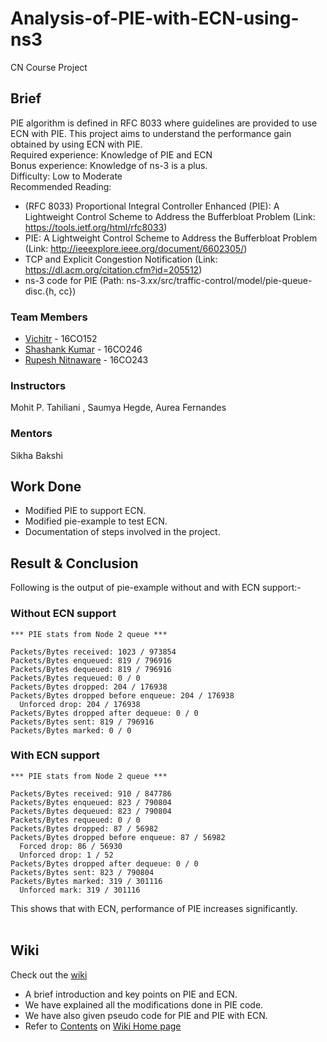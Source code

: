 # Analysis-of-PIE-with-ECN-using-ns3
CN Course Project 

## Brief
PIE algorithm is defined in RFC 8033 where guidelines are provided to use ECN with
PIE. This project aims to understand the performance gain obtained by using ECN with PIE.<br>
Required experience: Knowledge of PIE and ECN<br>
Bonus experience: Knowledge of ns-3 is a plus.<br>
Difficulty: Low to Moderate<br>
Recommended Reading:
- (RFC 8033) Proportional Integral Controller Enhanced (PIE): A Lightweight Control
Scheme to Address the Bufferbloat Problem (Link: https://tools.ietf.org/html/rfc8033)
- PIE: A Lightweight Control Scheme to Address the Bufferbloat Problem (Link:
http://ieeexplore.ieee.org/document/6602305/)
- TCP and Explicit Congestion Notification (Link: https://dl.acm.org/citation.cfm?id=205512)
- ns-3 code for PIE (Path: ns-3.xx/src/traffic-control/model/pie-queue-disc.{h, cc})

### Team Members
- [Vichitr](https://github.com/vichitr) - 16CO152
- [Shashank Kumar](https://github.com/skumrao) - 16CO246
- [Rupesh Nitnaware](https://github.com/Iamrupesh) - 16CO243

### Instructors
Mohit P. Tahiliani , Saumya Hegde, Aurea Fernandes

### Mentors
Sikha Bakshi

## Work Done
- Modified PIE to support ECN.
- Modified pie-example to test ECN.
- Documentation of steps involved in the project.

## Result & Conclusion
Following is the output of pie-example without and with ECN support:-
### Without ECN support
```
*** PIE stats from Node 2 queue ***

Packets/Bytes received: 1023 / 973854
Packets/Bytes enqueued: 819 / 796916
Packets/Bytes dequeued: 819 / 796916
Packets/Bytes requeued: 0 / 0
Packets/Bytes dropped: 204 / 176938
Packets/Bytes dropped before enqueue: 204 / 176938
  Unforced drop: 204 / 176938
Packets/Bytes dropped after dequeue: 0 / 0
Packets/Bytes sent: 819 / 796916
Packets/Bytes marked: 0 / 0
```
### With ECN support
```
*** PIE stats from Node 2 queue ***

Packets/Bytes received: 910 / 847786
Packets/Bytes enqueued: 823 / 790804
Packets/Bytes dequeued: 823 / 790804
Packets/Bytes requeued: 0 / 0
Packets/Bytes dropped: 87 / 56982
Packets/Bytes dropped before enqueue: 87 / 56982
  Forced drop: 86 / 56930
  Unforced drop: 1 / 52
Packets/Bytes dropped after dequeue: 0 / 0
Packets/Bytes sent: 823 / 790804
Packets/Bytes marked: 319 / 301116
  Unforced mark: 319 / 301116
```
This shows that with ECN, performance of PIE increases significantly. 
<br><br>
    
## Wiki
Check out the [wiki](https://github.com/vichitr/Analysis-of-PIE-with-ECN-using-ns3/wiki)
<br>
- A brief introduction and key points on PIE and ECN.
- We have explained all the modifications done in PIE code.
- We have also given pseudo code for PIE and PIE with ECN.
- Refer to [Contents](https://github.com/vichitr/Analysis-of-PIE-with-ECN-using-ns3/wiki#contents) on [Wiki Home page](https://github.com/vichitr/Analysis-of-PIE-with-ECN-using-ns3/wiki)
